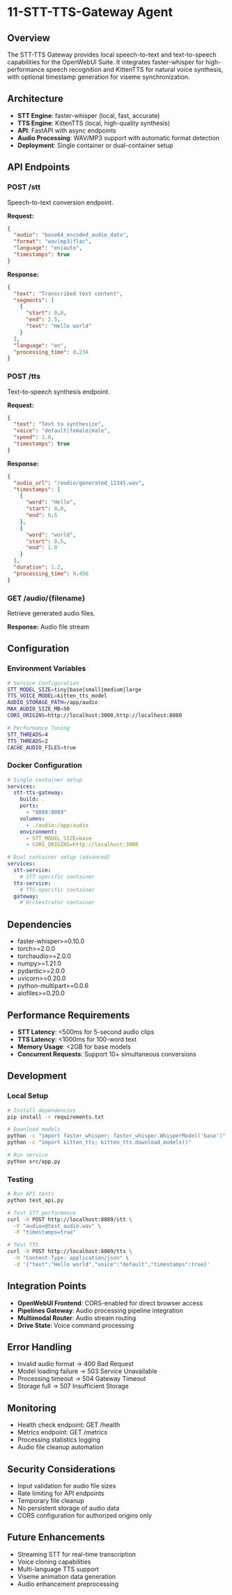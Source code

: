 # 11-STT-TTS-Gateway Agent

## Overview

The STT-TTS Gateway provides local speech-to-text and text-to-speech capabilities for the OpenWebUI Suite. It integrates faster-whisper for high-performance speech recognition and KittenTTS for natural voice synthesis, with optional timestamp generation for viseme synchronization.

## Architecture

- **STT Engine**: faster-whisper (local, fast, accurate)
- **TTS Engine**: KittenTTS (local, high-quality synthesis)
- **API**: FastAPI with async endpoints
- **Audio Processing**: WAV/MP3 support with automatic format detection
- **Deployment**: Single container or dual-container setup

## API Endpoints

### POST /stt

Speech-to-text conversion endpoint.

**Request:**

```json
{
  "audio": "base64_encoded_audio_data",
  "format": "wav|mp3|flac",
  "language": "en|auto",
  "timestamps": true
}
```

**Response:**

```json
{
  "text": "Transcribed text content",
  "segments": [
    {
      "start": 0.0,
      "end": 2.5,
      "text": "Hello world"
    }
  ],
  "language": "en",
  "processing_time": 0.234
}
```

### POST /tts

Text-to-speech synthesis endpoint.

**Request:**

```json
{
  "text": "Text to synthesize",
  "voice": "default|female|male",
  "speed": 1.0,
  "timestamps": true
}
```

**Response:**

```json
{
  "audio_url": "/audio/generated_12345.wav",
  "timestamps": [
    {
      "word": "Hello",
      "start": 0.0,
      "end": 0.5
    },
    {
      "word": "world",
      "start": 0.5,
      "end": 1.0
    }
  ],
  "duration": 1.2,
  "processing_time": 0.456
}
```

### GET /audio/{filename}

Retrieve generated audio files.

**Response:** Audio file stream

## Configuration

### Environment Variables

```bash
# Service Configuration
STT_MODEL_SIZE=tiny|base|small|medium|large
TTS_VOICE_MODEL=kitten_tts_model
AUDIO_STORAGE_PATH=/app/audio
MAX_AUDIO_SIZE_MB=50
CORS_ORIGINS=http://localhost:3000,http://localhost:8080

# Performance Tuning
STT_THREADS=4
TTS_THREADS=2
CACHE_AUDIO_FILES=true
```

### Docker Configuration

```yaml
# Single container setup
services:
  stt-tts-gateway:
    build: .
    ports:
      - "8089:8089"
    volumes:
      - ./audio:/app/audio
    environment:
      - STT_MODEL_SIZE=base
      - CORS_ORIGINS=http://localhost:3000

# Dual container setup (advanced)
services:
  stt-service:
    # STT-specific container
  tts-service:
    # TTS-specific container
  gateway:
    # Orchestrator container
```

## Dependencies

- faster-whisper>=0.10.0
- torch>=2.0.0
- torchaudio>=2.0.0
- numpy>=1.21.0
- pydantic>=2.0.0
- uvicorn>=0.20.0
- python-multipart>=0.0.6
- aiofiles>=0.20.0

## Performance Requirements

- **STT Latency**: <500ms for 5-second audio clips
- **TTS Latency**: <1000ms for 100-word text
- **Memory Usage**: <2GB for base models
- **Concurrent Requests**: Support 10+ simultaneous conversions

## Development

### Local Setup

```bash
# Install dependencies
pip install -r requirements.txt

# Download models
python -c "import faster_whisper; faster_whisper.WhisperModel('base')"
python -c "import kitten_tts; kitten_tts.download_models()"

# Run service
python src/app.py
```

### Testing

```bash
# Run API tests
python test_api.py

# Test STT performance
curl -X POST http://localhost:8089/stt \
  -F "audio=@test_audio.wav" \
  -F "timestamps=true"

# Test TTS
curl -X POST http://localhost:8089/tts \
  -H "Content-Type: application/json" \
  -d '{"text":"Hello world","voice":"default","timestamps":true}'
```

## Integration Points

- **OpenWebUI Frontend**: CORS-enabled for direct browser access
- **Pipelines Gateway**: Audio processing pipeline integration
- **Multimodal Router**: Audio stream routing
- **Drive State**: Voice command processing

## Error Handling

- Invalid audio format → 400 Bad Request
- Model loading failure → 503 Service Unavailable
- Processing timeout → 504 Gateway Timeout
- Storage full → 507 Insufficient Storage

## Monitoring

- Health check endpoint: GET /health
- Metrics endpoint: GET /metrics
- Processing statistics logging
- Audio file cleanup automation

## Security Considerations

- Input validation for audio file sizes
- Rate limiting for API endpoints
- Temporary file cleanup
- No persistent storage of audio data
- CORS configuration for authorized origins only

## Future Enhancements

- Streaming STT for real-time transcription
- Voice cloning capabilities
- Multi-language TTS support
- Viseme animation data generation
- Audio enhancement preprocessing
